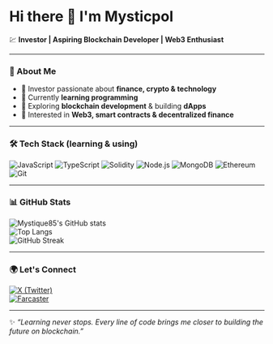 # Hi there 👋 I'm Mysticpol  

💹 **Investor | Aspiring Blockchain Developer | Web3 Enthusiast**  

---

### 🚀 About Me
- 🔸 Investor passionate about **finance, crypto & technology**  
- 🔸 Currently **learning programming**  
- 🔸 Exploring **blockchain development** & building **dApps**  
- 🔸 Interested in **Web3, smart contracts & decentralized finance**  

---

### 🛠 Tech Stack (learning & using)
![JavaScript](https://img.shields.io/badge/JavaScript-323330?logo=javascript&logoColor=F7DF1E)
![TypeScript](https://img.shields.io/badge/TypeScript-007ACC?logo=typescript&logoColor=white)
![Solidity](https://img.shields.io/badge/Solidity-363636?logo=solidity&logoColor=white)
![Node.js](https://img.shields.io/badge/Node.js-43853D?logo=node.js&logoColor=white)
![MongoDB](https://img.shields.io/badge/MongoDB-4EA94B?logo=mongodb&logoColor=white)
![Ethereum](https://img.shields.io/badge/Ethereum-3C3C3D?logo=ethereum&logoColor=white)
![Git](https://img.shields.io/badge/Git-F05032?logo=git&logoColor=white)

---

### 📊 GitHub Stats
![Mystique85's GitHub stats](https://github-readme-stats.vercel.app/api?username=Mystique85&show_icons=true&theme=radical)  
![Top Langs](https://github-readme-stats.vercel.app/api/top-langs/?username=Mystique85&layout=compact&theme=radical)  
![GitHub Streak](https://github-readme-streak-stats.herokuapp.com?user=Mystique85&theme=radical&date_format=j%20M%5B%20Y%5D)  

---

### 🌍 Let's Connect
[![X (Twitter)](https://img.shields.io/badge/X-black?logo=x&logoColor=white)](https://x.com/AirdropsXPay)  
[![Farcaster](https://img.shields.io/badge/Farcaster-purple?logo=ethereum&logoColor=white)](https://farcaster.xyz/mysticpol.eth)  

---

✨ *“Learning never stops. Every line of code brings me closer to building the future on blockchain.”*
